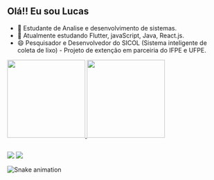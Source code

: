 ## Olá!! Eu sou Lucas
- 🔭 Estudante de Analise e desenvolvimento de sistemas.
- 🌱 Atualmente estudando Flutter, javaScript, Java, React.js.
- 😄 Pesquisador e Desenvolvedor do SICOL (Sistema inteligente de coleta de lixo) - Projeto de extenção em parceiria do IFPE e UFPE.



 <a href="https://github.com/Lucas-Pavao">
  <img height="180em" src="https://github-readme-stats.vercel.app/api?username=Lucas-Pavao&show_icons=true&theme=midnight-purple&include_all_commits=true&count_private=true"/>
  <img height="180em" src="https://github-readme-stats.vercel.app/api/top-langs/?username=Lucas-Pavao&layout=compact&langs_count=7&theme=midnight-purple"/>
</div>

  ##
  
  <div> 

 


  <a href = "mailto:lucaspavao89@gmail.com"><img src="https://img.shields.io/badge/-Gmail-%23333?style=for-the-badge&logo=gmail&logoColor=white" target="_blank"></a>
  <a href="https://www.linkedin.com/in/lucas-pavão-531100204" target="_blank"><img src="https://img.shields.io/badge/-LinkedIn-%230077B5?style=for-the-badge&logo=linkedin&logoColor=white" target="_blank"></a> 
 
 ![Snake animation](https://github.com/Lucas-Pavao/Lucas-Pavao/blob/output/github-contribution-grid-snake.svg)
</div>
